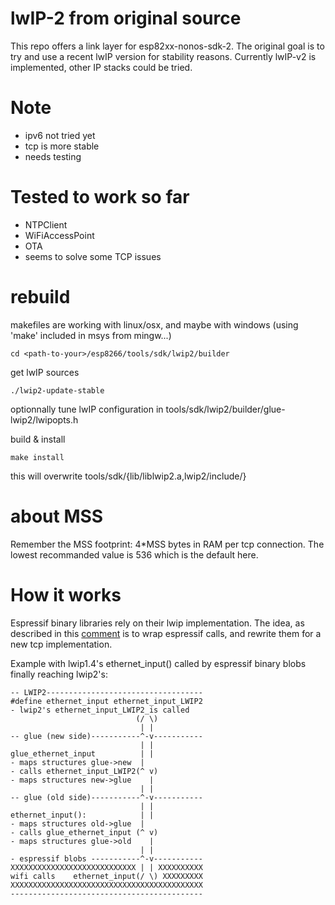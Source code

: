 
# lwIP-2 from original source

This repo offers a link layer for esp82xx-nonos-sdk-2.
The original goal is to try and use a recent lwIP version for stability reasons.
Currently lwIP-v2 is implemented, other IP stacks could be tried.

# Note

* ipv6 not tried yet
* tcp is more stable
* needs testing

# Tested to work so far

* NTPClient
* WiFiAccessPoint
* OTA
* seems to solve some TCP issues

# rebuild

makefiles are working with linux/osx, and maybe with windows (using 'make' included in msys from mingw...)

```
cd <path-to-your>/esp8266/tools/sdk/lwip2/builder
```

get lwIP sources
```
./lwip2-update-stable
```

optionnally tune lwIP configuration in tools/sdk/lwip2/builder/glue-lwip2/lwipopts.h

build & install
```
make install
```

this will overwrite tools/sdk/{lib/liblwip2.a,lwip2/include/}

# about MSS

Remember the MSS footprint: 4*MSS bytes in RAM per tcp connection.
The lowest recommanded value is 536 which is the default here.

# How it works

Espressif binary libraries rely on their lwip implementation. The idea, as
described in this [comment](https://github.com/kadamski/esp-lwip/issues/8)
is to wrap espressif calls, and rewrite them for a new tcp implementation.

Example with lwip1.4's ethernet_input() called by espressif binary blobs
finally reaching lwip2's:

```
-- LWIP2-----------------------------------
#define ethernet_input ethernet_input_LWIP2
- lwip2's ethernet_input_LWIP2_is called
                            (/ \)
                             | |
-- glue (new side)-----------^-v-----------
                             | |
glue_ethernet_input          | |
- maps structures glue->new  |
- calls ethernet_input_LWIP2(^ v)
- maps structures new->glue    |
                             | |
-- glue (old side)-----------^-v-----------
                             | |
ethernet_input():            | |
- maps structures old->glue  | 
- calls glue_ethernet_input (^ v)
- maps structures glue->old    |
                             | |
- espressif blobs -----------^-v-----------
XXXXXXXXXXXXXXXXXXXXXXXXXXXX | | XXXXXXXXXX
wifi calls    ethernet_input(/ \) XXXXXXXXX
XXXXXXXXXXXXXXXXXXXXXXXXXXXXXXXXXXXXXXXXXXX
-------------------------------------------
```
